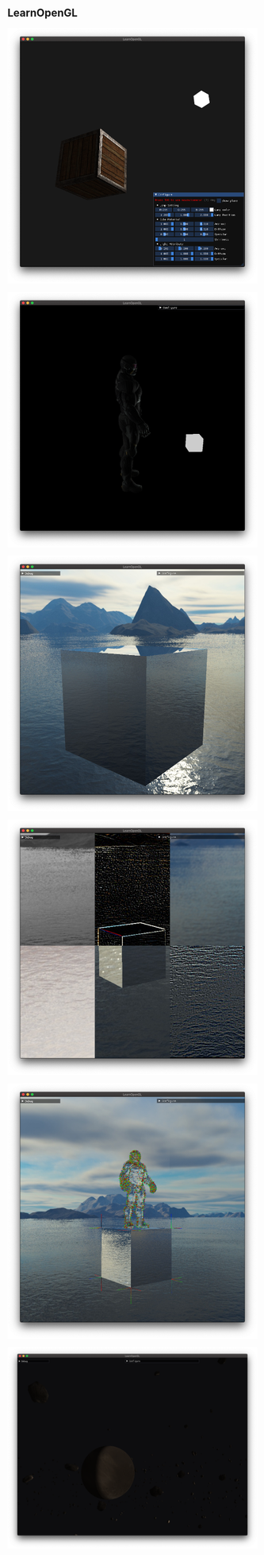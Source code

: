 ## LearnOpenGL

![](README/lightingMap.png)

![model](README/model.png)

![reflect&refract](README/reflect.png)

![reflect&refract](README/filter.png)

![](README/normal.png)

![](README/planet.png)